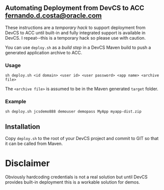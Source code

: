 Automating Deployment from DevCS to ACC
fernando.d.costa@oracle.com
---------------------------------------

These instructions are a *temporary hack* to support deployment from
DevCS to ACC until built-in and fully integrated support is available
in DevCS.  I repeat--this is a temporary hack so please use with caution.


You can use `deploy.sh` as a *build step* in a DevCS Maven
build to push a generated application archive to ACC.

### Usage

`sh deploy.sh <id domain> <user id> <user password> <app name> <archive file>`

The `<archive file>` is assumed to be in the Maven generated `target` folder.

### Example
`sh deploy.sh jcsdemo888 demouser demopass MyApp myapp-dist.zip`

Installation
------------

Copy `deploy.sh` to the root of your DevCS project and commit to GIT so that it can be called from Maven.

Disclaimer
==========
Obviously hardcoding credentials is not a real solution but until DevCS
provides built-in deployment this is a workable solution for demos.
